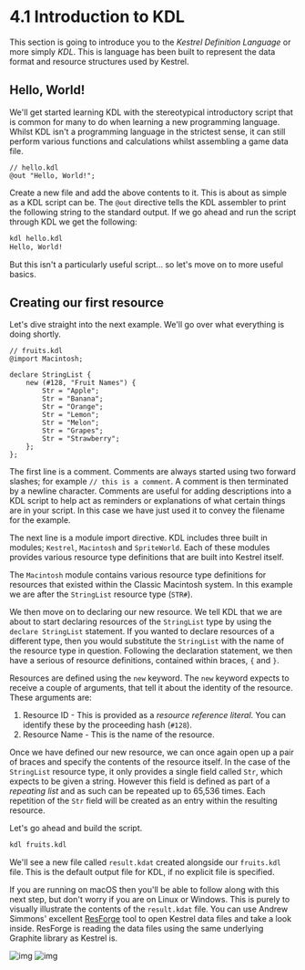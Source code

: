 # 4.1 Introduction to KDL
This section is going to introduce you to the _Kestrel Definition Language_ or more simply _KDL_. This is language
has been built to represent the data format and resource structures used by Kestrel.

## Hello, World!
We'll get started learning KDL with the stereotypical introductory script that is common for many to do when
learning a new programming language. Whilst KDL isn't a programming language in the strictest sense, it can still
perform various functions and calculations whilst assembling a game data file.

```kdl
// hello.kdl
@out "Hello, World!";
```

Create a new file and add the above contents to it. This is about as simple as a KDL script can be. The `@out` 
directive tells the KDL assembler to print the following string to the standard output. If we go ahead and run 
the script through KDL we get the following:

```sh
kdl hello.kdl
Hello, World!
```

But this isn't a particularly useful script... so let's move on to more useful basics.

## Creating our first resource
Let's dive straight into the next example. We'll go over what everything is doing shortly.

```kdl
// fruits.kdl
@import Macintosh;

declare StringList {
    new (#128, "Fruit Names") {
        Str = "Apple";
        Str = "Banana";
        Str = "Orange";
        Str = "Lemon";
        Str = "Melon";
        Str = "Grapes";
        Str = "Strawberry";
    };
};
```

The first line is a comment. Comments are always started using two forward slashes; for example `// this is a comment`. A comment is then 
terminated by a newline character. Comments are useful for adding descriptions into a KDL script to help act as reminders or explanations
of what certain things are in your script. In this case we have just used it to convey the filename for the example.

The next line is a module import directive. KDL includes three built in modules; `Kestrel`, `Macintosh` and `SpriteWorld`. Each of these 
modules provides various resource type definitions that are built into Kestrel itself.

The `Macintosh` module contains various resource type definitions for resources that existed within the Classic Macintosh system. In this
example we are after the `StringList` resource type (`STR#`).

We then move on to declaring our new resource. We tell KDL that we are about to start declaring resources of the `StringList` type by using
the `declare StringList` statement. If you wanted to declare resources of a different type, then you would substitute the `StringList` with
the name of the resource type in question. Following the declaration statement, we then have a serious of resource definitions, contained 
within braces, `{` and `}`.

Resources are defined using the `new` keyword. The `new` keyword expects to receive a couple of arguments, that tell it about the identity
of the resource. These arguments are:

1. Resource ID - This is provided as a _resource reference literal_. You can identify these by the proceeding hash (`#128`).
2. Resource Name - This is the name of the resource.

Once we have defined our new resource, we can once again open up a pair of braces and specify the contents of the resource itself. In the
case of the `StringList` resource type, it only provides a single field called `Str`, which expects to be given a string. However this field
is defined as part of a _repeating list_ and as such can be repeated up to 65,536 times. Each repetition of the `Str` field will be created
as an entry within the resulting resource.

Let's go ahead and build the script.

```sh
kdl fruits.kdl
```

We'll see a new file called `result.kdat` created alongside our `fruits.kdl` file. This is the default output file for KDL, if no explicit
file is specified.

If you are running on macOS then you'll be able to follow along with this next step, but don't worry if you are on Linux or Windows. This
is purely to visually illustrate the contents of the `result.kdat` file. You can use Andrew Simmons' excellent [ResForge](https://github.com/andrews05/ResForge)
tool to open Kestrel data files and take a look inside. ResForge is reading the data files using the same underlying Graphite library as 
Kestrel is.

![img]()
![img]()
